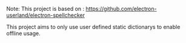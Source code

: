 Note: This project is based on : https://github.com/electron-userland/electron-spellchecker

This project aims to only use user defined static dictionarys to enable offline usage.

